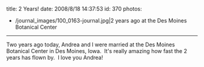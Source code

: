 title: 2 Years!
date: 2008/8/18 14:37:53
id: 370
photos:
- /journal_images/100_0163-journal.jpg|2 years ago at the Des Moines Botanical Center
---
Two years ago today, Andrea and I were married at the Des Moines Botanical Center in Des Moines, Iowa.  It's really amazing how fast the 2 years has flown by.  I love you Andrea!